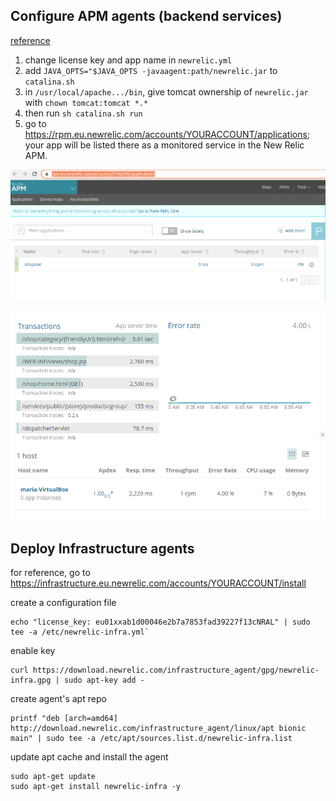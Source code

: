 ## Configure APM agents (backend services)
[reference](https://docs.newrelic.com/docs/agents/java-agent/additional-installation/install-new-relic-java-agent-docker#app-name)

1. change license key and app name in `newrelic.yml`
2. add `JAVA_OPTS="$JAVA_OPTS -javaagent:path/newrelic.jar` to `catalina.sh`
3. in `/usr/local/apache.../bin`, give tomcat ownership of `newrelic.jar` with `chown tomcat:tomcat *.*`
4. then run `sh catalina.sh run`
5. go to https://rpm.eu.newrelic.com/accounts/YOURACCOUNT/applications; your app will be listed there as a monitored service in the New Relic APM.

![your app listed](https://github.com/Maosso/nr/blob/master/APM%20app.png)

![server response times](https://github.com/Maosso/nr/blob/master/transactions_host.png)

## Deploy Infrastructure agents
for reference, go to https://infrastructure.eu.newrelic.com/accounts/YOURACCOUNT/install

create a configuration file
```
echo "license_key: eu01xxab1d00046e2b7a7853fad39227f13cNRAL" | sudo tee -a /etc/newrelic-infra.yml`
```
enable key
```
curl https://download.newrelic.com/infrastructure_agent/gpg/newrelic-infra.gpg | sudo apt-key add -
```
create agent's apt repo
```
printf "deb [arch=amd64] http://download.newrelic.com/infrastructure_agent/linux/apt bionic main" | sudo tee -a /etc/apt/sources.list.d/newrelic-infra.list
```
update apt cache and install the agent
```
sudo apt-get update
sudo apt-get install newrelic-infra -y
```
<!--stackedit_data:
eyJoaXN0b3J5IjpbMTY4NzIzOTAyMF19
-->